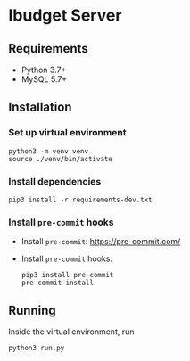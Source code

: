 # Ibudget Server

## Requirements

- Python 3.7+
- MySQL 5.7+

## Installation

### Set up virtual environment

```shell
python3 -m venv venv
source ./venv/bin/activate
```

### Install dependencies

```shell
pip3 install -r requirements-dev.txt
```

### Install `pre-commit` hooks

- Install `pre-commit`: https://pre-commit.com/
- Install `pre-commit` hooks:

  ```shell
  pip3 install pre-commit
  pre-commit install
  ```

## Running

Inside the virtual environment, run

```shell
python3 run.py
```
